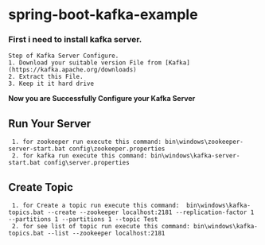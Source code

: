 # spring-boot-kafka-example

### First i need to install kafka server.
    Step of Kafka Server Configure.
    1. Download your suitable version File from [Kafka](https://kafka.apache.org/downloads)
    2. Extract this File.
    3. Keep it it hard drive
**Now you are Successfully Configure your Kafka Server**

## Run Your Server
     1. for zookeeper run execute this command: bin\windows\zookeeper-server-start.bat config\zookeeper.properties
     2. for kafka run execute this command: bin\windows\kafka-server-start.bat config\server.properties
## Create Topic
     1. for Create a topic run execute this command:  bin\windows\kafka-topics.bat --create --zookeeper localhost:2181 --replication-factor 1 --partitions 1 --partitions 1 --topic Test
     2. for see list of topic run execute this command: bin\windows\kafka-topics.bat --list --zookeeper localhost:2181
